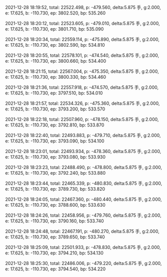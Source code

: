2021-12-28 18:19:52, total: 22522.498, p: -479.560, delta:5.875 手, g:2.000, e: 17.625, b: -110.730, ep: 3802.520, bp: 535.260

2021-12-28 18:20:12, total: 22523.605, p: -479.010, delta:5.875 手, g:2.000, e: 17.625, b: -110.730, ep: 3801.710, bp: 535.090

2021-12-28 18:20:34, total: 22559.114, p: -475.890, delta:5.875 手, g:2.000, e: 17.625, b: -110.730, ep: 3802.590, bp: 534.810

2021-12-28 18:20:55, total: 22578.101, p: -474.540, delta:5.875 手, g:2.000, e: 17.625, b: -110.730, ep: 3800.660, bp: 534.400

2021-12-28 18:21:15, total: 22567.004, p: -475.350, delta:5.875 手, g:2.000, e: 17.625, b: -110.730, ep: 3800.330, bp: 534.460

2021-12-28 18:21:36, total: 22557.918, p: -474.570, delta:5.875 手, g:2.000, e: 17.625, b: -110.730, ep: 3797.510, bp: 534.010

2021-12-28 18:21:57, total: 22534.326, p: -475.360, delta:5.875 手, g:2.000, e: 17.625, b: -110.730, ep: 3793.200, bp: 533.570

2021-12-28 18:22:18, total: 22507.960, p: -478.150, delta:5.875 手, g:2.000, e: 17.625, b: -110.730, ep: 3792.810, bp: 533.870

2021-12-28 18:22:40, total: 22493.883, p: -479.710, delta:5.875 手, g:2.000, e: 17.625, b: -110.730, ep: 3793.090, bp: 534.100

2021-12-28 18:23:01, total: 22493.934, p: -478.360, delta:5.875 手, g:2.000, e: 17.625, b: -110.730, ep: 3793.080, bp: 533.930

2021-12-28 18:23:23, total: 22488.490, p: -478.800, delta:5.875 手, g:2.000, e: 17.625, b: -110.730, ep: 3792.240, bp: 533.880

2021-12-28 18:23:44, total: 22465.339, p: -480.830, delta:5.875 手, g:2.000, e: 17.625, b: -110.730, ep: 3789.730, bp: 533.820

2021-12-28 18:24:05, total: 22467.360, p: -480.440, delta:5.875 手, g:2.000, e: 17.625, b: -110.730, ep: 3788.600, bp: 533.630

2021-12-28 18:24:26, total: 22458.956, p: -479.760, delta:5.875 手, g:2.000, e: 17.625, b: -110.730, ep: 3790.160, bp: 533.740

2021-12-28 18:24:48, total: 22467.191, p: -480.270, delta:5.875 手, g:2.000, e: 17.625, b: -110.730, ep: 3789.650, bp: 533.740

2021-12-28 18:25:09, total: 22501.933, p: -478.830, delta:5.875 手, g:2.000, e: 17.625, b: -110.730, ep: 3794.210, bp: 534.130

2021-12-28 18:25:30, total: 22486.006, p: -479.220, delta:5.875 手, g:2.000, e: 17.625, b: -110.730, ep: 3794.540, bp: 534.220